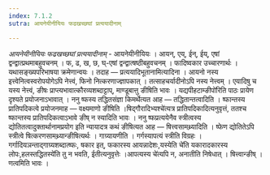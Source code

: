 ```yaml
---
index: 7.1.2
sutra: आयनेयीनीयियः फढखच्छघां प्रत्ययादीनाम्

---
```

_आयनेयीनीयियः फढखच्छघां प्रत्ययादीनाम्_ - आयनेयीनीयियः । आयन्, एय्, ईन्, ईय्, एषां द्वन्द्वात्प्रथमाबहुवचनम् । फ, ढ, ख, छ, घ्-एषां द्वन्द्वात्षष्ठीबहुवचनम् । फादिष्वकार उच्चारणार्थः । यथासङ्ख्यपरिभाषया क्रमेणान्वयः । तदाह — प्रत्ययादिभूतानामित्यादिना । आयनो नस्य इत्त्वेनित्वस्वरोपयोगेऽपि नेत्त्वं, फिनो नित्करणाज्ज्ञापकात् । तत्साहचर्यादीनोऽपि नस्य नेत्त्वम् । एयादिषु च यस्य नेत्त्वं, ङीषः प्राप्त्यभावात्कौरव्यशब्दाट्टाप्, माण्डूबात्तु ङीषिति भावः । यद्यपीहटाम्ङीपो॑रिति पाठः प्रायेण दृश्यते प्रयोजनाऽभावात् । ननु ष्फस्य तद्धितसंज्ञा किमर्थेत्यत आह — तद्धितान्तत्वादिति । ष्फान्तस्य प्रातिपदिकत्वे प्रयोजनमाह — वक्ष्यमाणो ङीषिति ।षिद्गौरादिभ्यश्चे॑त्यत्र प्रातिपदिकादित्यनुवृत्तं, ततश्च ष्फान्तस्य प्रातिपदिकत्वाऽभावे ङीष् न स्यादिति भावः । ननु ष्फप्रत्ययेनैव स्त्रीत्वस्य द्योतितत्वादुक्तार्थानामप्रयोग इति न्यायादत्र कथं ङीषित्यत आह — षित्त्वसामथ्र्यादिति । ष्फेण द्योतितेऽपि स्त्रीत्वे षित्करणसामथ्र्यान्ङीषित्यर्थः । गाग्र्यायणीति । गर्गस्यापत्यं स्त्रीति विग्रहः । गर्गादियञन्ताद्गाग्र्यशब्दात्ष्फः, षकार इत्, फकारस्य आयन्नादेशः,यस्येति चे॑ति यकारादकारस्य लोपः,हलस्तद्धितस्ये॑ति तु न भवति, ईतीत्यनुवृत्तेः ।आपत्यस्य चे॑त्यपि न, अनातीति निषेधात् । षित्त्वान्ङीष् । णत्वमिति भावः ।
